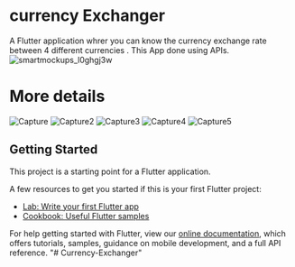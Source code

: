 
# currency Exchanger

A Flutter application whrer you can know the currency exchange rate between 4 different currencies .
This App done using APIs.
![smartmockups_l0ghgj3w](https://user-images.githubusercontent.com/67365371/157004520-a5e8e2d1-02a3-437f-a3d1-9c3a6df7994a.jpg)

# More details
![Capture](https://user-images.githubusercontent.com/67365371/156844256-eaf611e8-ded4-4c17-ac22-e6183a184302.PNG)
![Capture2](https://user-images.githubusercontent.com/67365371/156844262-e6c07d19-8854-422a-ac64-1f7297bdbac9.PNG)
![Capture3](https://user-images.githubusercontent.com/67365371/156844265-360c2b31-956c-4a3a-94fd-1eae6ee0260e.PNG)
![Capture4](https://user-images.githubusercontent.com/67365371/156844274-cd38704b-5e72-4ac8-a238-1b595bf03c00.PNG)
![Capture5](https://user-images.githubusercontent.com/67365371/156844282-cc3a1a39-a880-4ee3-a68d-b0b08fc38e0d.PNG)



## Getting Started

This project is a starting point for a Flutter application.

A few resources to get you started if this is your first Flutter project:

- [Lab: Write your first Flutter app](https://flutter.dev/docs/get-started/codelab)
- [Cookbook: Useful Flutter samples](https://flutter.dev/docs/cookbook)

For help getting started with Flutter, view our
[online documentation](https://flutter.dev/docs), which offers tutorials,
samples, guidance on mobile development, and a full API reference.
"# Currency-Exchanger" 
